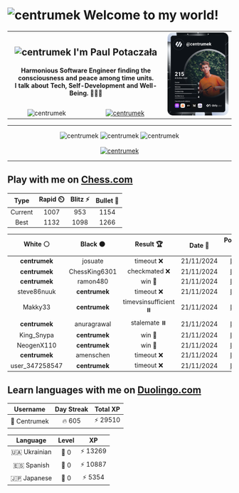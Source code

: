 <h1>
  <img
    src="https://emojis.slackmojis.com/emojis/images/1531849430/4246/blob-sunglasses.gif"
    width="30"
    alt="centrumek"
  />
  Welcome to my world!
</h1>

<table>
  <tbody>
    <tr>
      <td align="center" width="70%" colspan="2">
        <h2>
          <img
            src="https://raw.githubusercontent.com/MartinHeinz/MartinHeinz/master/wave.gif"
            width="30px"
            alt="centrumek"
          />
          I'm Paul Potaczała
        </h2>
        <h4>
          Harmonious Software Engineer finding the consciousness and peace among time units.
          <br/>
          I talk about Tech, Self-Development and Well-Being. 🌿🧘🚀
        </h4>
      </td>
      <td width="30%" rowspan="2">
        <a href="https://app.daily.dev/centrumek">
          <img
            src="./devcard.svg"
            alt="centrumek"
          />
        </a>
      </td>
    </tr>
    <tr align="center">
      <td>
        <img
          src="https://komarev.com/ghpvc/?username=centrumek&label=visitors&color=0e75b6&style=flat"
          alt="centrumek"
        >
      </td>
      <td>
        <a href="https://stackoverflow.com/users/14496012/centrumek">
          <img
            src="https://stackoverflow.com/users/flair/14496012.png?theme=dark"
            alt="centrumek"
          >
        </a>
      </td>
    </tr>
  </tbody>
</table>

---
<div align="center">
  <img 
    src="https://github-readme-stats.vercel.app/api?username=centrumek&show_icons=true&count_private=true&theme=dark&hide_border=true&hide=issues,contribs&bg_color=00000000"
    alt="centrumek"
  />
  <img
    src="https://github-readme-stats.vercel.app/api/top-langs/?username=centrumek&layout=compact&hide_border=true&theme=dark&bg_color=00000000&langs_count=6&exclude_repo=air-statistic-app"
    alt="centrumek"
  />
  <img 
    src="https://github-readme-streak-stats.herokuapp.com?user=centrumek&theme=dark&hide_border=true&background=FFFFFF00"
    alt="centrumek"
  />
  <br/>
  <br/>
  <a href="https://www.buymeacoffee.com/centrumek">
    <img
      src="https://cdn.buymeacoffee.com/buttons/v2/default-orange.png"
      height="50"
      width="210"
      alt="centrumek"
    />
  </a>
</div>

---

## Play with me on [Chess.com](https://www.chess.com/member/centrumek)

<div align="center">
<!--START_SECTION:chessStats-->
<!-- Automatically generated with https://github.com/Balastrong/chess-stats-action -->

| Type | Rapid ⏲️ | Blitz ⚡ | Bullet 🔫 |
|:---:|:---:|:---:|:---:|
| Current | 1007 | 953 | 1154 |
| Best | 1132 | 1098 | 1266 |

| White ⚪ | Black ⚫ | Result 🏆 | Date 📅 | Position 🗺️ | Type 🕕 |
|:---:|:---:|:---:|:---:|:---:|:---:|
| **centrumek** | josuate | timeout ❌ | 21/11/2024 | <a href="http://www.ee.unb.ca/cgi-bin/tervo/fen.pl?select=2QR4/p7/5k1p/8/P1B4P/1P1K2n1/8/8 w - -">Link</a> | Bullet |
| **centrumek** | ChessKing6301 | checkmated ❌ | 21/11/2024 | <a href="http://www.ee.unb.ca/cgi-bin/tervo/fen.pl?select=6k1/pppn2p1/7p/2b1p3/4P3/1P5P/PBP3P1/3R1BqK w - -">Link</a> | Bullet |
| **centrumek** | ramon480 | win 🥇 | 21/11/2024 | <a href="http://www.ee.unb.ca/cgi-bin/tervo/fen.pl?select=r3k2r/3b1p2/3Kp1pp/q7/2p5/2N2P2/6PP/1R6 b kq -">Link</a> | Bullet |
| steve86nuuk | **centrumek** | timeout ❌ | 21/11/2024 | <a href="http://www.ee.unb.ca/cgi-bin/tervo/fen.pl?select=8/p5kp/2p1R1p1/1p6/6P1/1Q6/PP1K3P/R7 b - -">Link</a> | Bullet |
| Makky33 | **centrumek** | timevsinsufficient ⏸️ | 21/11/2024 | <a href="http://www.ee.unb.ca/cgi-bin/tervo/fen.pl?select=1Q6/8/8/5kP1/P7/8/5PQK/8 w - -">Link</a> | Bullet |
| **centrumek** | anuragrawal | stalemate ⏸️ | 21/11/2024 | <a href="http://www.ee.unb.ca/cgi-bin/tervo/fen.pl?select=8/p5pk/P1p5/K1P4q/6r1/8/8/8 w - -">Link</a> | Bullet |
| King_Snypa | **centrumek** | win 🥇 | 21/11/2024 | <a href="http://www.ee.unb.ca/cgi-bin/tervo/fen.pl?select=2kr3r/5n2/3p1p2/p1pPnP1p/5B1P/4R3/PP3q2/1K1R1B2 w - -">Link</a> | Bullet |
| NeogenX110 | **centrumek** | win 🥇 | 21/11/2024 | <a href="http://www.ee.unb.ca/cgi-bin/tervo/fen.pl?select=5r2/6k1/p7/1p3Q2/8/8/PPPB4/2K5 w - -">Link</a> | Bullet |
| **centrumek** | amenschen | timeout ❌ | 21/11/2024 | <a href="http://www.ee.unb.ca/cgi-bin/tervo/fen.pl?select=5k2/6p1/8/7q/8/7K/8/8 w - -">Link</a> | Bullet |
| user_347258547 | **centrumek** | timeout ❌ | 21/11/2024 | <a href="http://www.ee.unb.ca/cgi-bin/tervo/fen.pl?select=8/p7/1p4k1/1R6/8/8/7P/7K b - -">Link</a> | Bullet |

<!--END_SECTION:chessStats-->
</div>

## Learn languages with me on [Duolingo.com](https://www.duolingo.com/profile/Centrumek)

<div align="center">
<!--START_SECTION:duolingoStats-->
<!-- Automatically generated with https://github.com/centrumek/duolingo-readme-stats-->

| Username | Day Streak | Total XP |
|:---:|:---:|:---:|
| 👤 Centrumek | 🔥 605 | ⚡ 29510 |

| Language | Level | XP |
|:---:|:---:|:---:|
| 🇺🇦 Ukrainian | 👑 0 | ⚡ 13269 |
| 🇪🇸 Spanish | 👑 0 | ⚡ 10887 |
| 🇯🇵 Japanese | 👑 0 | ⚡ 5354 |

<!--END_SECTION:duolingoStats-->
</div>
<!--
**centrumek/centrumek** is a ✨ _special_ ✨ repository because its `README.md` (this file) appears on your GitHub profile.

Here are some ideas to get you started:

- 🔭 I’m currently working on ...
- 🌱 I’m currently learning ...
- 👯 I’m looking to collaborate on ...
- 🤔 I’m looking for help with ...
- 💬 Ask me about ...
- 📫 How to reach me: ...
- 😄 Pronouns: ...
- ⚡ Fun fact: ...
-->
